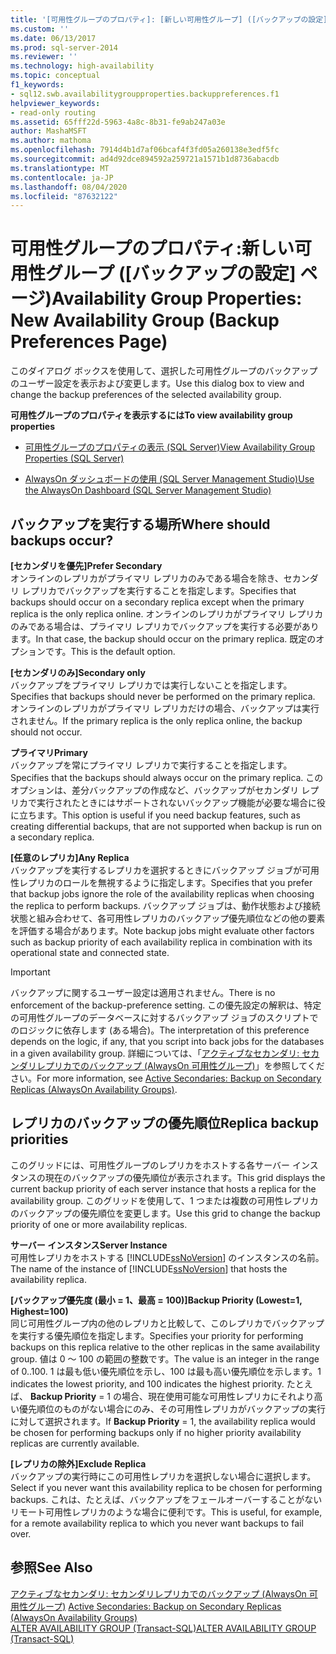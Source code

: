 ```yaml
---
title: '[可用性グループのプロパティ]: [新しい可用性グループ] ([バックアップの設定] ページ)Microsoft Docs'
ms.custom: ''
ms.date: 06/13/2017
ms.prod: sql-server-2014
ms.reviewer: ''
ms.technology: high-availability
ms.topic: conceptual
f1_keywords:
- sql12.swb.availabilitygroupproperties.backuppreferences.f1
helpviewer_keywords:
- read-only routing
ms.assetid: 65fff22d-5963-4a8c-8b31-fe9ab247a03e
author: MashaMSFT
ms.author: mathoma
ms.openlocfilehash: 7914d4b1d7af06bcaf4f3fd05a260138e3edf5fc
ms.sourcegitcommit: ad4d92dce894592a259721a1571b1d8736abacdb
ms.translationtype: MT
ms.contentlocale: ja-JP
ms.lasthandoff: 08/04/2020
ms.locfileid: "87632122"
---
```

# <a name="availability-group-properties-new-availability-group-backup-preferences-page"></a><span data-ttu-id="c9961-102">可用性グループのプロパティ:新しい可用性グループ ([バックアップの設定] ページ)</span><span class="sxs-lookup"><span data-stu-id="c9961-102">Availability Group Properties: New Availability Group (Backup Preferences Page)</span></span>
  <span data-ttu-id="c9961-103">このダイアログ ボックスを使用して、選択した可用性グループのバックアップのユーザー設定を表示および変更します。</span><span class="sxs-lookup"><span data-stu-id="c9961-103">Use this dialog box to view and change the backup preferences of the selected availability group.</span></span>  
  
 <span data-ttu-id="c9961-104">**可用性グループのプロパティを表示するには**</span><span class="sxs-lookup"><span data-stu-id="c9961-104">**To view availability group properties**</span></span>  
  
-   [<span data-ttu-id="c9961-105">可用性グループのプロパティの表示 &#40;SQL Server&#41;</span><span class="sxs-lookup"><span data-stu-id="c9961-105">View Availability Group Properties &#40;SQL Server&#41;</span></span>](view-availability-group-properties-sql-server.md)  
  
-   [<span data-ttu-id="c9961-106">AlwaysOn ダッシュボードの使用 &#40;SQL Server Management Studio&#41;</span><span class="sxs-lookup"><span data-stu-id="c9961-106">Use the AlwaysOn Dashboard &#40;SQL Server Management Studio&#41;</span></span>](use-the-always-on-dashboard-sql-server-management-studio.md)  
  
## <a name="where-should-backups-occur"></a><span data-ttu-id="c9961-107">バックアップを実行する場所</span><span class="sxs-lookup"><span data-stu-id="c9961-107">Where should backups occur?</span></span>  
 <span data-ttu-id="c9961-108">**[セカンダリを優先]**</span><span class="sxs-lookup"><span data-stu-id="c9961-108">**Prefer Secondary**</span></span>  
 <span data-ttu-id="c9961-109">オンラインのレプリカがプライマリ レプリカのみである場合を除き、セカンダリ レプリカでバックアップを実行することを指定します。</span><span class="sxs-lookup"><span data-stu-id="c9961-109">Specifies that backups should occur on a secondary replica except when the primary replica is the only replica online.</span></span> <span data-ttu-id="c9961-110">オンラインのレプリカがプライマリ レプリカのみである場合は、プライマリ レプリカでバックアップを実行する必要があります。</span><span class="sxs-lookup"><span data-stu-id="c9961-110">In that case, the backup should occur on the primary replica.</span></span> <span data-ttu-id="c9961-111">既定のオプションです。</span><span class="sxs-lookup"><span data-stu-id="c9961-111">This is the default option.</span></span>  
  
 <span data-ttu-id="c9961-112">**[セカンダリのみ]**</span><span class="sxs-lookup"><span data-stu-id="c9961-112">**Secondary only**</span></span>  
 <span data-ttu-id="c9961-113">バックアップをプライマリ レプリカでは実行しないことを指定します。</span><span class="sxs-lookup"><span data-stu-id="c9961-113">Specifies that backups should never be performed on the primary replica.</span></span> <span data-ttu-id="c9961-114">オンラインのレプリカがプライマリ レプリカだけの場合、バックアップは実行されません。</span><span class="sxs-lookup"><span data-stu-id="c9961-114">If the primary replica is the only replica online, the backup should not occur.</span></span>  
  
 <span data-ttu-id="c9961-115">**プライマリ**</span><span class="sxs-lookup"><span data-stu-id="c9961-115">**Primary**</span></span>  
 <span data-ttu-id="c9961-116">バックアップを常にプライマリ レプリカで実行することを指定します。</span><span class="sxs-lookup"><span data-stu-id="c9961-116">Specifies that the backups should always occur on the primary replica.</span></span> <span data-ttu-id="c9961-117">このオプションは、差分バックアップの作成など、バックアップがセカンダリ レプリカで実行されたときにはサポートされないバックアップ機能が必要な場合に役に立ちます。</span><span class="sxs-lookup"><span data-stu-id="c9961-117">This option is useful if you need backup features, such as creating differential backups, that are not supported when backup is run on a secondary replica.</span></span>  
  
 <span data-ttu-id="c9961-118">**[任意のレプリカ]**</span><span class="sxs-lookup"><span data-stu-id="c9961-118">**Any Replica**</span></span>  
 <span data-ttu-id="c9961-119">バックアップを実行するレプリカを選択するときにバックアップ ジョブが可用性レプリカのロールを無視するように指定します。</span><span class="sxs-lookup"><span data-stu-id="c9961-119">Specifies that you prefer that backup jobs ignore the role of the availability replicas when choosing the replica to perform backups.</span></span> <span data-ttu-id="c9961-120">バックアップ ジョブは、動作状態および接続状態と組み合わせて、各可用性レプリカのバックアップ優先順位などの他の要素を評価する場合があります。</span><span class="sxs-lookup"><span data-stu-id="c9961-120">Note backup jobs might evaluate other factors such as backup priority of each availability replica in combination with its operational state and connected state.</span></span>  
  
> [!IMPORTANT]  
>  <span data-ttu-id="c9961-121">バックアップに関するユーザー設定は適用されません。</span><span class="sxs-lookup"><span data-stu-id="c9961-121">There is no enforcement of the backup-preference setting.</span></span> <span data-ttu-id="c9961-122">この優先設定の解釈は、特定の可用性グループのデータベースに対するバックアップ ジョブのスクリプトでのロジックに依存します (ある場合)。</span><span class="sxs-lookup"><span data-stu-id="c9961-122">The interpretation of this preference depends on the logic, if any, that you script into back jobs for the databases in a given availability group.</span></span> <span data-ttu-id="c9961-123">詳細については、「[アクティブなセカンダリ: セカンダリレプリカでのバックアップ (AlwaysOn 可用性グループ)](active-secondaries-backup-on-secondary-replicas-always-on-availability-groups.md)」を参照してください。</span><span class="sxs-lookup"><span data-stu-id="c9961-123">For more information, see [Active Secondaries: Backup on Secondary Replicas (AlwaysOn Availability Groups)](active-secondaries-backup-on-secondary-replicas-always-on-availability-groups.md).</span></span>  
  
## <a name="replica-backup-priorities"></a><span data-ttu-id="c9961-124">レプリカのバックアップの優先順位</span><span class="sxs-lookup"><span data-stu-id="c9961-124">Replica backup priorities</span></span>  
 <span data-ttu-id="c9961-125">このグリッドには、可用性グループのレプリカをホストする各サーバー インスタンスの現在のバックアップの優先順位が表示されます。</span><span class="sxs-lookup"><span data-stu-id="c9961-125">This grid displays the current backup priority of each server instance that hosts a replica for the availability group.</span></span> <span data-ttu-id="c9961-126">このグリッドを使用して、1 つまたは複数の可用性レプリカのバックアップの優先順位を変更します。</span><span class="sxs-lookup"><span data-stu-id="c9961-126">Use this grid to change the backup priority of one or more availability replicas.</span></span>  
  
 <span data-ttu-id="c9961-127">**サーバー インスタンス**</span><span class="sxs-lookup"><span data-stu-id="c9961-127">**Server Instance**</span></span>  
 <span data-ttu-id="c9961-128">可用性レプリカをホストする [!INCLUDE[ssNoVersion](../../../includes/ssnoversion-md.md)] のインスタンスの名前。</span><span class="sxs-lookup"><span data-stu-id="c9961-128">The name of the instance of [!INCLUDE[ssNoVersion](../../../includes/ssnoversion-md.md)] that hosts the availability replica.</span></span>  
  
 <span data-ttu-id="c9961-129">**[バックアップ優先度 (最小 = 1、最高 = 100)]**</span><span class="sxs-lookup"><span data-stu-id="c9961-129">**Backup Priority (Lowest=1, Highest=100)**</span></span>  
 <span data-ttu-id="c9961-130">同じ可用性グループ内の他のレプリカと比較して、このレプリカでバックアップを実行する優先順位を指定します。</span><span class="sxs-lookup"><span data-stu-id="c9961-130">Specifies your priority for performing backups on this replica relative to the other replicas in the same availability group.</span></span> <span data-ttu-id="c9961-131">値は 0 ～ 100 の範囲の整数です。</span><span class="sxs-lookup"><span data-stu-id="c9961-131">The value is an integer in the range of 0..100.</span></span> <span data-ttu-id="c9961-132">1 は最も低い優先順位を示し、100 は最も高い優先順位を示します。</span><span class="sxs-lookup"><span data-stu-id="c9961-132">1 indicates the lowest priority, and 100 indicates the highest priority.</span></span> <span data-ttu-id="c9961-133">たとえば、 **Backup Priority** = 1 の場合、現在使用可能な可用性レプリカにそれより高い優先順位のものがない場合にのみ、その可用性レプリカがバックアップの実行に対して選択されます。</span><span class="sxs-lookup"><span data-stu-id="c9961-133">If **Backup Priority** = 1, the availability replica would be chosen for performing backups only if no higher priority availability replicas are currently available.</span></span>  
  
 <span data-ttu-id="c9961-134">**[レプリカの除外]**</span><span class="sxs-lookup"><span data-stu-id="c9961-134">**Exclude Replica**</span></span>  
 <span data-ttu-id="c9961-135">バックアップの実行時にこの可用性レプリカを選択しない場合に選択します。</span><span class="sxs-lookup"><span data-stu-id="c9961-135">Select if you never want this availability replica to be chosen for performing backups.</span></span> <span data-ttu-id="c9961-136">これは、たとえば、バックアップをフェールオーバーすることがないリモート可用性レプリカのような場合に便利です。</span><span class="sxs-lookup"><span data-stu-id="c9961-136">This is useful, for example, for a remote availability replica to which you never want backups to fail over.</span></span>  
  
## <a name="see-also"></a><span data-ttu-id="c9961-137">参照</span><span class="sxs-lookup"><span data-stu-id="c9961-137">See Also</span></span>  
 <span data-ttu-id="c9961-138">[アクティブなセカンダリ: セカンダリレプリカでのバックアップ (AlwaysOn 可用性グループ)](active-secondaries-backup-on-secondary-replicas-always-on-availability-groups.md) </span><span class="sxs-lookup"><span data-stu-id="c9961-138">[Active Secondaries: Backup on Secondary Replicas (AlwaysOn Availability Groups)](active-secondaries-backup-on-secondary-replicas-always-on-availability-groups.md) </span></span>  
 [<span data-ttu-id="c9961-139">ALTER AVAILABILITY GROUP &#40;Transact-SQL&#41;</span><span class="sxs-lookup"><span data-stu-id="c9961-139">ALTER AVAILABILITY GROUP &#40;Transact-SQL&#41;</span></span>](/sql/t-sql/statements/alter-availability-group-transact-sql)  
  
  
